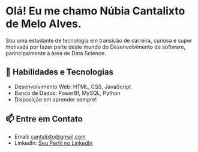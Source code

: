 # Olá! Eu me chamo Núbia Cantalixto de Melo Alves.
Sou uma estudante de tecnologia em transição de carreira, curiosa e super motivada por fazer parte deste mundo do Desenvolvimento de software, parincipalmente a àrea de Data Science.

## 🔧 Habilidades e Tecnologias

- Desenvolvimento Web: HTML, CSS, JavaScript
- Banco de Dados: PowerBI, MySQL, Python
- Disposição em aprender sempre!

## 📫 Entre em Contato

- Email: cantalixto@gmail.com
- LinkedIn: [Seu Perfil no LinkedIn](https://www.linkedin.com/in/nubia-cantalixto-de-melo-alves/)
